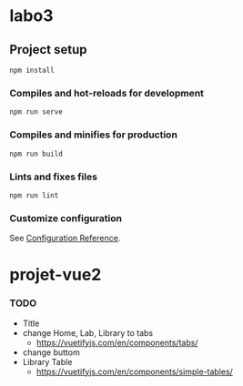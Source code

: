 # labo3

## Project setup
```
npm install
```

### Compiles and hot-reloads for development
```
npm run serve
```

### Compiles and minifies for production
```
npm run build
```

### Lints and fixes files
```
npm run lint
```

### Customize configuration
See [Configuration Reference](https://cli.vuejs.org/config/).
# projet-vue2



### TODO
- Title
- change Home, Lab, Library to tabs
  - https://vuetifyjs.com/en/components/tabs/
- change buttom
- Library Table
  - https://vuetifyjs.com/en/components/simple-tables/
